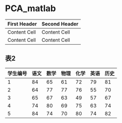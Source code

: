 # PCA_matlab
| First Header  | Second Header |
| ------------- | ------------- |
| Content Cell  | Content Cell  |
| Content Cell  | Content Cell  |

## 表2
| 学生编号 | 语文 | 数学| 物理 | 化学 | 英语 | 历史 |
| --- | --- | --- | --- | --- | --- | --- |
| 1	| 84 | 65 | 61 | 72 | 79 | 81 |
| 2	| 64 | 77 | 77 | 76 | 55 | 70 |
| 3	| 65 | 67 | 63 | 49 | 57 | 67 |
| 4	| 74 | 80 | 69 | 75 | 63 | 74 |
| 5	| 84 | 74 | 70 | 80 | 74 | 82 |
